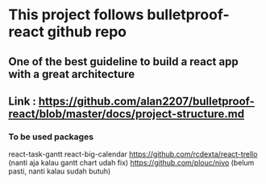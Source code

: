 # This project follows bulletproof-react github repo
## One of the best guideline to build a react app with a great architecture
## Link : https://github.com/alan2207/bulletproof-react/blob/master/docs/project-structure.md


### To be used packages
react-task-gantt
react-big-calendar
https://github.com/rcdexta/react-trello (nanti aja kalau gantt chart udah fix)
https://github.com/plouc/nivo (belum pasti, nanti kalau sudah butuh)